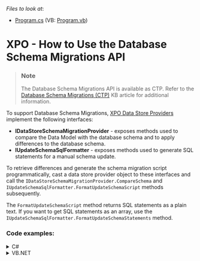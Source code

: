 <!-- default file list -->
*Files to look at*:
* [Program.cs](./CS/Program.cs) (VB: [Program.vb](./VB/Program.vb))
<!-- default file list end -->

# XPO - How to Use the Database Schema Migrations API

> ### Note
> The Database Schema Migrations API is available as CTP. Refer to the [Database Schema Migrations (CTP)](https://supportcenter.devexpress.com/ticket/details/t879111) KB article for additional information.

To support Database Schema Migrations, [XPO Data Store Providers](https://docs.devexpress.com/XPO/2114/fundamentals/database-systems-supported-by-xpo) implement the following interfaces:
- **IDataStoreSchemaMigrationProvider** - exposes methods used to compare the Data Model with the database schema and to apply differences to the database schema.
- **IUpdateSchemaSqlFormatter** - exposes methods used to generate SQL statements for a manual schema update.

To retrieve differences and generate the schema migration script programmatically, cast a data store provider object to these interfaces and call the `IDataStoreSchemaMigrationProvider.CompareSchema` and `IUpdateSchemaSqlFormatter.FormatUpdateSchemaScript` methods subsequently. 

The `FormatUpdateSchemaScript` method returns SQL statements as a plain text. If you want to get SQL statements as an array, use the `IUpdateSchemaSqlFormatter.FormatUpdateSchemaStatements` method.

### Code examples:

<details>
    <summary>C#</summary>

```cs
IDataStore provider = XpoDefault.GetConnectionProvider(ConnectionString, AutoCreateOption.DatabaseAndSchema);
var migrationProvider = (IDataStoreSchemaMigrationProvider)provider;
var migrationScriptFormatter = (IUpdateSchemaSqlFormatter)provider;

var dictionary = new ReflectionDictionary();
DBTable[] targetSchema = dictionary.GetDataStoreSchema(typeof(Customer), typeof(Order), typeof(Product));

var migrationOptions = new SchemaMigrationOptions();
var updateSchemaStatements = migrationProvider.CompareSchema(targetSchema, migrationOptions);
string sql = migrationScriptFormatter.FormatUpdateSchemaScript(updateSchemaStatements);
```
</details>
<details>
    <summary>VB.NET</summary>

```vb
Dim provider As IDataStore = XpoDefault.GetConnectionProvider(ConnectionString, AutoCreateOption.DatabaseAndSchema)
Dim migrationProvider = DirectCast(provider, IDataStoreSchemaMigrationProvider)
Dim migrationScriptFormatter = DirectCast(provider, IUpdateSchemaSqlFormatter)

Dim dictionary = New ReflectionDictionary()
Dim targetSchema() As DBTable = dictionary.GetDataStoreSchema(GetType(Customer), GetType(Order), GetType(Product))

Dim migrationOptions = New SchemaMigrationOptions()
Dim updateSchemaStatements = migrationProvider.CompareSchema(targetSchema, migrationOptions)
Dim sql As String = migrationScriptFormatter.FormatUpdateSchemaScript(updateSchemaStatements)
```
</details>
